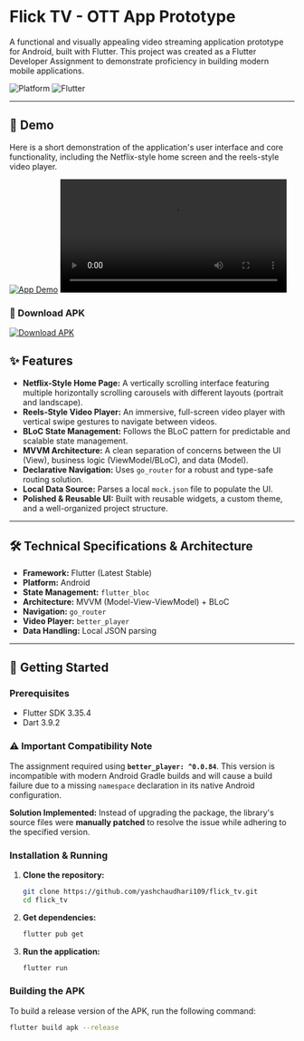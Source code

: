 # Flick TV - OTT App Prototype

A functional and visually appealing video streaming application prototype for Android, built with Flutter. This project was created as a Flutter Developer Assignment to demonstrate proficiency in building modern mobile applications.

![Platform](https://img.shields.io/badge/Platform-Android-green.svg)
![Flutter](https://img.shields.io/badge/Flutter-3.x-blue.svg)

---

## 🎥 Demo

Here is a short demonstration of the application's user interface and core functionality, including the Netflix-style home screen and the reels-style video player.

[![App Demo](https://img.shields.io/badge/▶️%20Watch%20Demo-blue)](https://drive.google.com/file/d/1zmZuyeW6KH_jLyEhcm7azkjuXV36OhsC/view?usp=sharing)
<video controls width="400">
  <source src="https://drive.google.com/uc?export=download&id=1zmZuyeW6KH_jLyEhcm7azkjuXV36OhsC" type="video/mp4">
  Your browser does not support the video tag.
</video>

### 📲 Download APK
[![Download APK](https://img.shields.io/badge/Download-APK-brightgreen)](https://drive.google.com/uc?export=download&id=1ITyQU7fJ7DD_3mdPUkQU7p29fEPk_nYs)



## ✨ Features

*   **Netflix-Style Home Page:** A vertically scrolling interface featuring multiple horizontally scrolling carousels with different layouts (portrait and landscape).
*   **Reels-Style Video Player:** An immersive, full-screen video player with vertical swipe gestures to navigate between videos.
*   **BLoC State Management:** Follows the BLoC pattern for predictable and scalable state management.
*   **MVVM Architecture:** A clean separation of concerns between the UI (View), business logic (ViewModel/BLoC), and data (Model).
*   **Declarative Navigation:** Uses `go_router` for a robust and type-safe routing solution.
*   **Local Data Source:** Parses a local `mock.json` file to populate the UI.
*   **Polished & Reusable UI:** Built with reusable widgets, a custom theme, and a well-organized project structure.

---

## 🛠️ Technical Specifications & Architecture

*   **Framework:** Flutter (Latest Stable)
*   **Platform:** Android
*   **State Management:** `flutter_bloc`
*   **Architecture:** MVVM (Model-View-ViewModel) + BLoC
*   **Navigation:** `go_router`
*   **Video Player:** `better_player`
*   **Data Handling:** Local JSON parsing


---

## 🚀 Getting Started

### Prerequisites

*   Flutter SDK 3.35.4
*   Dart 3.9.2

### ⚠️ Important Compatibility Note

The assignment required using **`better_player: ^0.0.84`**. This version is incompatible with modern Android Gradle builds and will cause a build failure due to a missing `namespace` declaration in its native Android configuration.

**Solution Implemented:** Instead of upgrading the package, the library's source files were **manually patched** to resolve the issue while adhering to the specified version.

### Installation & Running

1.  **Clone the repository:**
    ```bash
    git clone https://github.com/yashchaudhari109/flick_tv.git
    cd flick_tv
    ```

2.  **Get dependencies:**
    ```bash
    flutter pub get
    ```

3.  **Run the application:**
    ```bash
    flutter run
    ```

### Building the APK

To build a release version of the APK, run the following command:

```bash
flutter build apk --release


